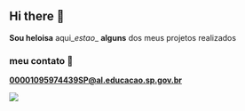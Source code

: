 ## Hi there 👋


**Sou heloisa** aqui_*estao*_ **alguns** dos meus projetos realizados

### meu contato 📧

**00001095974439SP@al.educacao.sp.gov.br**

![](https://tenor.com/pt-BR/view/gabiguimaraes-carolana-ana-carolina-ana-carolina-da-silva-carol-gif-26286765)
